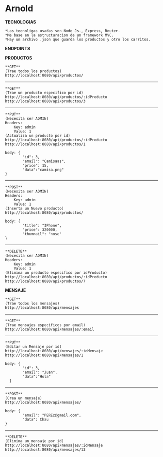 # Arnold

**TECNOLOGIAS**

    *Las tecnoligas usadas son Node Js., Express, Router.
    *Me base en la estructuracion de un framework MVC.
    *Hay un archivo .json que guarda los productos y otro los carritos.

**ENDPOINTS**

**PRODUCTOS**

    **GET**
    (Trae todos los productos)
    http://localhost:8080/api/productos/

*******************************************

    **GET**
    (Trae un producto especifico por id)
    http://localhost:8080/api/productos/:idProducto
    http://localhost:8080/api/productos/3

*******************************************

    **PUT**
    (Necesita ser ADMIN)
    Headers:
        Key: admin
        Value: 1
    (Actualiza un producto por id)
    http://localhost:8080/api/productos/:idProducto
    http://localhost:8080/api/productos/1

    body: {
            "id": 3,
            "email": "Camisaas",
            "price": 15,
            "data":"camisa.png"
    }

*******************************************

    **POST**
    (Necesita ser ADMIN)
    Headers:
        Key: admin
        Value: 1
    (Inserta un Nuevo producto)
    http://localhost:8080/api/productos/

    body: { 
            "title": "IPhone",
            "price": 320000,
            "thumnail": "nose"
    }

*******************************************

    **DELETE**
    (Necesita ser ADMIN)
    Headers:
        Key: admin
        Value: 1
    (Elimina un producto especifico por idProducto)
    http://localhost:8080/api/productos/:idProducto
    http://localhost:8080/api/productos/7


**MENSAJE**

    **GET**
    (Trae todos los mensajes)
    http://localhost:8080/api/mensajes

*******************************************

    **GET**
    (Trae mensajes especificos por email)
    http://localhost:8080/api/mensajes/:email

*******************************************

    **PUT**
    (Editar un Mensaje por id)
    http://localhost:8080/api/mensajes/:idMensaje
    http://localhost:8080/api/mensajes/1
    
    body: {
            "id": 3,
            "email": "Juan",
            "data":"Hola"
      }

*******************************************

    **POST**
    (Crea un mensaje)
    http://localhost:8080/api/mensajes/

    body: { 
            "email": "PEREz@gmail.com",
            "data": Chau
    }

*******************************************

    **DELETE**
    (Elimina un mensaje por id)
    http://localhost:8080/api/mensajes/:idMensaje
    http://localhost:8080/api/mensajes/13
